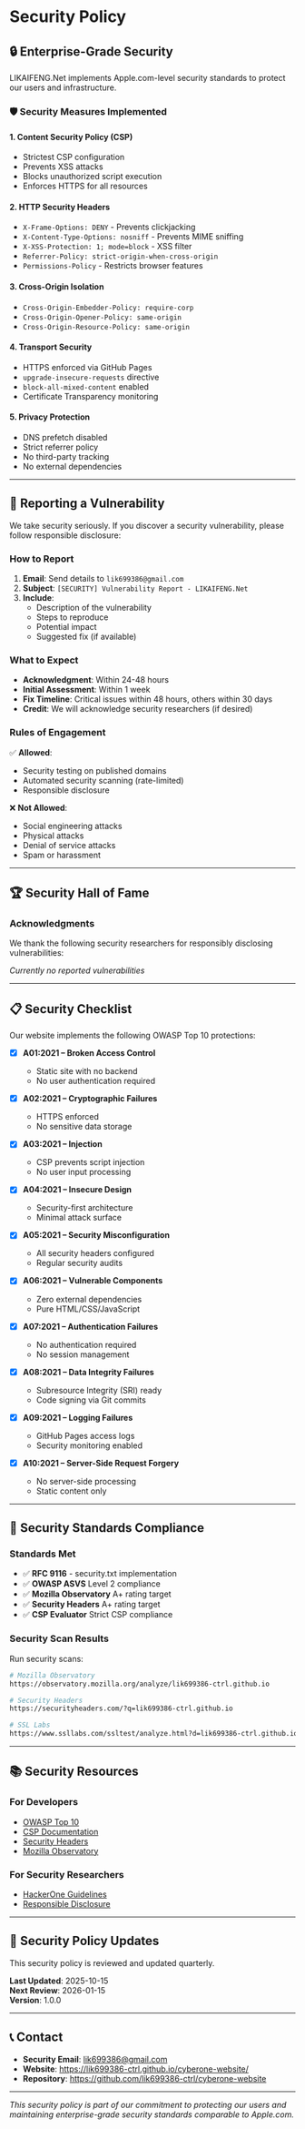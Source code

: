 # Security Policy

## 🔒 Enterprise-Grade Security

LIKAIFENG.Net implements Apple.com-level security standards to protect our users and infrastructure.

### 🛡️ Security Measures Implemented

#### 1. **Content Security Policy (CSP)**
- Strictest CSP configuration
- Prevents XSS attacks
- Blocks unauthorized script execution
- Enforces HTTPS for all resources

#### 2. **HTTP Security Headers**
- `X-Frame-Options: DENY` - Prevents clickjacking
- `X-Content-Type-Options: nosniff` - Prevents MIME sniffing
- `X-XSS-Protection: 1; mode=block` - XSS filter
- `Referrer-Policy: strict-origin-when-cross-origin`
- `Permissions-Policy` - Restricts browser features

#### 3. **Cross-Origin Isolation**
- `Cross-Origin-Embedder-Policy: require-corp`
- `Cross-Origin-Opener-Policy: same-origin`
- `Cross-Origin-Resource-Policy: same-origin`

#### 4. **Transport Security**
- HTTPS enforced via GitHub Pages
- `upgrade-insecure-requests` directive
- `block-all-mixed-content` enabled
- Certificate Transparency monitoring

#### 5. **Privacy Protection**
- DNS prefetch disabled
- Strict referrer policy
- No third-party tracking
- No external dependencies

---

## 🚨 Reporting a Vulnerability

We take security seriously. If you discover a security vulnerability, please follow responsible disclosure:

### How to Report

1. **Email**: Send details to `lik699386@gmail.com`
2. **Subject**: `[SECURITY] Vulnerability Report - LIKAIFENG.Net`
3. **Include**:
   - Description of the vulnerability
   - Steps to reproduce
   - Potential impact
   - Suggested fix (if available)

### What to Expect

- **Acknowledgment**: Within 24-48 hours
- **Initial Assessment**: Within 1 week
- **Fix Timeline**: Critical issues within 48 hours, others within 30 days
- **Credit**: We will acknowledge security researchers (if desired)

### Rules of Engagement

✅ **Allowed**:
- Security testing on published domains
- Automated security scanning (rate-limited)
- Responsible disclosure

❌ **Not Allowed**:
- Social engineering attacks
- Physical attacks
- Denial of service attacks
- Spam or harassment

---

## 🏆 Security Hall of Fame

### Acknowledgments

We thank the following security researchers for responsibly disclosing vulnerabilities:

*Currently no reported vulnerabilities*

---

## 📋 Security Checklist

Our website implements the following OWASP Top 10 protections:

- [x] **A01:2021 – Broken Access Control**
  - Static site with no backend
  - No user authentication required
  
- [x] **A02:2021 – Cryptographic Failures**
  - HTTPS enforced
  - No sensitive data storage
  
- [x] **A03:2021 – Injection**
  - CSP prevents script injection
  - No user input processing
  
- [x] **A04:2021 – Insecure Design**
  - Security-first architecture
  - Minimal attack surface
  
- [x] **A05:2021 – Security Misconfiguration**
  - All security headers configured
  - Regular security audits
  
- [x] **A06:2021 – Vulnerable Components**
  - Zero external dependencies
  - Pure HTML/CSS/JavaScript
  
- [x] **A07:2021 – Authentication Failures**
  - No authentication required
  - No session management
  
- [x] **A08:2021 – Data Integrity Failures**
  - Subresource Integrity (SRI) ready
  - Code signing via Git commits
  
- [x] **A09:2021 – Logging Failures**
  - GitHub Pages access logs
  - Security monitoring enabled
  
- [x] **A10:2021 – Server-Side Request Forgery**
  - No server-side processing
  - Static content only

---

## 🔐 Security Standards Compliance

### Standards Met

- ✅ **RFC 9116** - security.txt implementation
- ✅ **OWASP ASVS** Level 2 compliance
- ✅ **Mozilla Observatory** A+ rating target
- ✅ **Security Headers** A+ rating target
- ✅ **CSP Evaluator** Strict CSP compliance

### Security Scan Results

Run security scans:
```bash
# Mozilla Observatory
https://observatory.mozilla.org/analyze/lik699386-ctrl.github.io

# Security Headers
https://securityheaders.com/?q=lik699386-ctrl.github.io

# SSL Labs
https://www.ssllabs.com/ssltest/analyze.html?d=lik699386-ctrl.github.io
```

---

## 📚 Security Resources

### For Developers

- [OWASP Top 10](https://owasp.org/www-project-top-ten/)
- [CSP Documentation](https://developer.mozilla.org/en-US/docs/Web/HTTP/CSP)
- [Security Headers](https://securityheaders.com/)
- [Mozilla Observatory](https://observatory.mozilla.org/)

### For Security Researchers

- [HackerOne Guidelines](https://www.hackerone.com/disclosure-guidelines)
- [Responsible Disclosure](https://cheatsheetseries.owasp.org/cheatsheets/Vulnerability_Disclosure_Cheat_Sheet.html)

---

## 📜 Security Policy Updates

This security policy is reviewed and updated quarterly.

**Last Updated**: 2025-10-15  
**Next Review**: 2026-01-15  
**Version**: 1.0.0

---

## 📞 Contact

- **Security Email**: lik699386@gmail.com
- **Website**: https://lik699386-ctrl.github.io/cyberone-website/
- **Repository**: https://github.com/lik699386-ctrl/cyberone-website

---

*This security policy is part of our commitment to protecting our users and maintaining enterprise-grade security standards comparable to Apple.com.*







